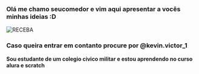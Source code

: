 ### Olá me chamo seucomedor e vim aqui apresentar a vocês minhas ideias :D 
![RECEBA](https://media.tenor.com/6ve9NOXQnY0AAAAS/izuku-midoriya-my-hero-academia.gif)

### Caso queira entrar em contanto procure por @kevin.victor_1

**Sou estudante de um colegio civico militar e estou aprendendo no curso alura e scratch**

